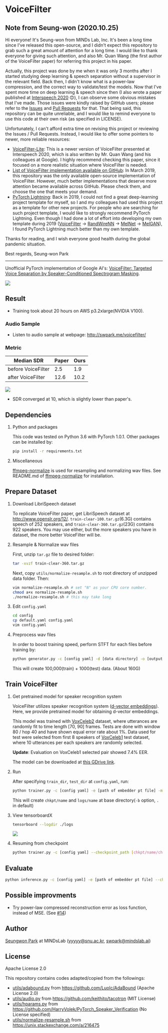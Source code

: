 # VoiceFilter

## Note from Seung-won (2020.10.25)

Hi everyone! It's Seung-won from MINDs Lab, Inc.
It's been a long time since I've released this open-source,
and I didn't expect this repository to grab such a great amount of attention for a long time.
I would like to thank everyone for giving such attention, and also Mr. Quan Wang (the first author of the VoiceFilter paper) for referring this project in his paper.

Actually, this project was done by me when it was only 3 months after I started studying deep learning & speech separation without a supervisor in the relevant field.
Back then, I didn't know what is a power-law compression, and the correct way to validate/test the models.
Now that I've spent more time on deep learning & speech since then (I also wrote a paper published at [Interspeech 2020](https://arxiv.org/abs/2005.03295) 😊),
I can observe some obvious mistakes that I've made.
Those issues were kindly raised by GitHub users; please refer to the
[Issues](https://github.com/mindslab-ai/voicefilter/issues?q=is%3Aissue+) and [Pull Requests](https://github.com/mindslab-ai/voicefilter/pulls) for that.
That being said, this repository can be quite unreliable,
and I would like to remind everyone to use this code at their own risk (as specified in LICENSE).

Unfortunately, I can't afford extra time on revising this project or reviewing the Issues / Pull Requests.
Instead, I would like to offer some pointers to newer, more reliable resources:

- [VoiceFilter-Lite](https://arxiv.org/abs/2009.04323):
This is a newer version of VoiceFilter presented at Interspeech 2020, which is also written by Mr. Quan Wang (and his colleagues at Google).
I highly recommend checking this paper, since it focused on a more realistic situation where VoiceFilter is needed.
- [List of VoiceFilter implementation available on GitHub](https://paperswithcode.com/paper/voicefilter-targeted-voice-separation-by):
In March 2019, this repository was the only available open-source implementation of VoiceFilter.
However, much better implementations that deserve more attention became available across GitHub.
Please check them, and choose the one that meets your demand.
- [PyTorch Lightning](https://www.pytorchlightning.ai/):
Back in 2019, I could not find a great deep-learning project template for myself,
so I and my colleagues had used this project as a template for other new projects.
For people who are searching for such project template, I would like to strongly recommend PyTorch Lightning.
Even though I had done a lot of effort into developing my own template during 2019
([VoiceFilter](https://github.com/mindslab-ai/voicefilter) -> [RandWireNN](https://github.com/seungwonpark/RandWireNN)
-> [MelNet](https://github.com/Deepest-Project/MelNet) -> [MelGAN](https://github.com/seungwonpark/melgan)),
I found PyTorch Lightning much better than my own template.

Thanks for reading, and I wish everyone good health during the global pandemic situation.

Best regards, Seung-won Park

---

Unofficial PyTorch implementation of Google AI's:
[VoiceFilter: Targeted Voice Separation by Speaker-Conditioned Spectrogram Masking](https://arxiv.org/abs/1810.04826).

![](voicefilter/assets/voicefilter.png)

## Result

- Training took about 20 hours on AWS p3.2xlarge(NVIDIA V100).

### Audio Sample

- Listen to audio sample at webpage: http://swpark.me/voicefilter/


### Metric

| Median SDR             | Paper | Ours |
| ---------------------- | ----- | ---- |
| before VoiceFilter     |  2.5  |  1.9 |
| after VoiceFilter      | 12.6  | 10.2 |

![](voicefilter/assets/sdr-result.png)

- SDR converged at 10, which is slightly lower than paper's.


## Dependencies

1. Python and packages

    This code was tested on Python 3.6 with PyTorch 1.0.1.
    Other packages can be installed by:

    ```bash
    pip install -r requirements.txt
    ```

1. Miscellaneous 

    [ffmpeg-normalize](https://github.com/slhck/ffmpeg-normalize) is used for resampling and normalizing wav files.
    See README.md of [ffmpeg-normalize](https://github.com/slhck/ffmpeg-normalize/blob/master/README.md) for installation.

## Prepare Dataset

1. Download LibriSpeech dataset

    To replicate VoiceFilter paper, get LibriSpeech dataset at http://www.openslr.org/12/.
    `train-clear-100.tar.gz`(6.3G) contains speech of 252 speakers, and `train-clear-360.tar.gz`(23G) contains 922 speakers.
    You may use either, but the more speakers you have in dataset, the more better VoiceFilter will be.

1. Resample & Normalize wav files

    First, unzip `tar.gz` file to desired folder:
    ```bash
    tar -xvzf train-clear-360.tar.gz
    ```

    Next, copy `utils/normalize-resample.sh` to root directory of unzipped data folder. Then:
    ```bash
    vim normalize-resample.sh # set "N" as your CPU core number.
    chmod a+x normalize-resample.sh
    ./normalize-resample.sh # this may take long
    ```

1. Edit `config.yaml`

    ```bash
    cd config
    cp default.yaml config.yaml
    vim config.yaml
    ```

1. Preprocess wav files

    In order to boost training speed, perform STFT for each files before training by:
    ```bash
    python generator.py -c [config yaml] -d [data directory] -o [output directory] -p [processes to run]
    ```
    This will create 100,000(train) + 1000(test) data. (About 160G)


## Train VoiceFilter

1. Get pretrained model for speaker recognition system

    VoiceFilter utilizes speaker recognition system ([d-vector embeddings](https://google.github.io/speaker-id/publications/GE2E/)).
    Here, we provide pretrained model for obtaining d-vector embeddings.

    This model was trained with [VoxCeleb2](http://www.robots.ox.ac.uk/~vgg/data/voxceleb/vox2.html) dataset,
    where utterances are randomly fit to time length [70, 90] frames.
    Tests are done with window 80 / hop 40 and have shown equal error rate about 1%.
    Data used for test were selected from first 8 speakers of [VoxCeleb1](http://www.robots.ox.ac.uk/~vgg/data/voxceleb/vox1.html) test dataset, where 10 utterances per each speakers are randomly selected.
    
    **Update**: Evaluation on VoxCeleb1 selected pair showed 7.4% EER.
    
    The model can be downloaded at [this GDrive link](https://drive.google.com/file/d/1YFmhmUok-W76JkrfA0fzQt3c-ZsfiwfL/view?usp=sharing).

1. Run

    After specifying `train_dir`, `test_dir` at `config.yaml`, run:
    ```bash
    python trainer.py -c [config yaml] -e [path of embedder pt file] -m [name]
    ```
    This will create `chkpt/name` and `logs/name` at base directory(`-b` option, `.` in default)

1. View tensorboardX

    ```bash
    tensorboard --logdir ./logs
    ```
    
    ![](voicefilter/assets/tensorboard.png)

1. Resuming from checkpoint

    ```bash
    python trainer.py -c [config yaml] --checkpoint_path [chkpt/name/chkpt_{step}.pt] -e [path of embedder pt file] -m name
    ```

## Evaluate

```bash
python inference.py -c [config yaml] -e [path of embedder pt file] --checkpoint_path [path of chkpt pt file] -m [path of mixed wav file] -r [path of reference wav file] -o [output directory]
```

## Possible improvments

- Try power-law compressed reconstruction error as loss function, instead of MSE. (See [#14](https://github.com/mindslab-ai/voicefilter/issues/14))

## Author

[Seungwon Park](http://swpark.me) at MINDsLab (yyyyy@snu.ac.kr, swpark@mindslab.ai)

## License

Apache License 2.0

This repository contains codes adapted/copied from the followings:
- [utils/adabound.py](voicefilter/utils/adabound.py) from https://github.com/Luolc/AdaBound (Apache License 2.0)
- [utils/audio.py](voicefilter/utils/audio.py) from https://github.com/keithito/tacotron (MIT License)
- [utils/hparams.py](voicefilter/utils/hparams.py) from https://github.com/HarryVolek/PyTorch_Speaker_Verification (No License specified)
- [utils/normalize-resample.sh](voicefilter/utils/normalize-resample.sh.) from https://unix.stackexchange.com/a/216475

